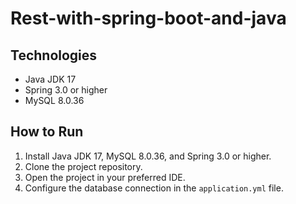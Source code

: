 # Rest-with-spring-boot-and-java

## Technologies

- Java JDK 17
- Spring 3.0 or higher
- MySQL 8.0.36

## How to Run

1. Install Java JDK 17, MySQL 8.0.36, and Spring 3.0 or higher.
2. Clone the project repository.
3. Open the project in your preferred IDE.
4. Configure the database connection in the `application.yml` file.
